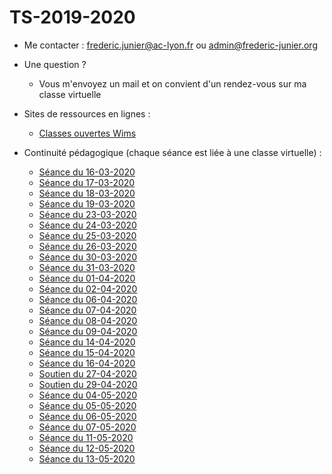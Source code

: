 # TS-2019-2020

<!--
Documents pour ma  classe de terminale S

* Python :
  - MyBinder :
[![Binder](https://mybinder.org/badge_logo.svg)](https://mybinder.org/v2/gh/frederic-junier/TS-2019-2020/master)

-Interpréteur Python en ligne :

[https://repl.it/@fredericjunier/TS-2019-2020](https://repl.it/@fredericjunier/TS-2019-2020)

* Complexes :
  - [Exercices complémentaires](Complexes/Complements/ComplexesExercicesComplementaires.pdf)
  
* Logarithme :

  - [Exemples de graphiques avec échelle semi-logarithmique](Logarithme/TS_Logarithme_decimal.pdf)
  
* Complexes (partie 2) :
  
  - [Corrigés d'exemples du cours](ComplexesPartie2/Corrige-Cours-ComplexesPartie2-2019.pdf)
  - [Corrigés d'exercices de la fiche 2](ComplexesPartie2/CorrigeFiche2.pdf)
  
  --> 

* Me contacter : frederic.junier@ac-lyon.fr  ou admin@frederic-junier.org
* Une question ? 
  * Vous m'envoyez un mail et on convient d'un rendez-vous sur ma classe virtuelle
  
* Sites de ressources en lignes :
  * [Classes ouvertes Wims](https://wims.math.cnrs.fr/wims/wims.cgi?lang=fr&+module=adm%2Fclass%2Fclasses&+type=example)
  
* Continuité pédagogique (chaque séance est liée à une classe virtuelle) :

  - [Séance du 16-03-2020](ContinuitePedagogique/seance-16-03-2020.md)
  - [Séance du 17-03-2020](ContinuitePedagogique/seance-17-03-2020.md)
  - [Séance du 18-03-2020](ContinuitePedagogique/seance-18-03-2020.md)
  - [Séance du 19-03-2020](ContinuitePedagogique/seance-19-03-2020.md)
  - [Séance du 23-03-2020](ContinuitePedagogique/seance-23-03-2020.md)
  - [Séance du 24-03-2020](ContinuitePedagogique/seance-24-03-2020.md)
  - [Séance du 25-03-2020](ContinuitePedagogique/seance-25-03-2020.md)
  - [Séance du 26-03-2020](ContinuitePedagogique/seance-26-03-2020.md)
  - [Séance du 30-03-2020](ContinuitePedagogique/seance-30-03-2020.md)
  - [Séance du 31-03-2020](ContinuitePedagogique/seance-31-03-2020.md)
  - [Séance du 01-04-2020](ContinuitePedagogique/seance-01-04-2020.md)
  - [Séance du 02-04-2020](ContinuitePedagogique/seance-02-04-2020.md)
  - [Séance du 06-04-2020](ContinuitePedagogique/seance-06-04-2020.md)
  - [Séance du 07-04-2020](ContinuitePedagogique/seance-07-04-2020.md)
  - [Séance du 08-04-2020](ContinuitePedagogique/seance-08-04-2020.md)
  - [Séance du 09-04-2020](ContinuitePedagogique/seance-09-04-2020.md)
  - [Séance du 14-04-2020](ContinuitePedagogique/seance-14-04-2020.md)
  - [Séance du 15-04-2020](ContinuitePedagogique/seance-15-04-2020.md)
  - [Séance du 16-04-2020](ContinuitePedagogique/seance-16-04-2020.md)
  - [Soutien du 27-04-2020](ContinuitePedagogique/soutien-27-04-2020.md)
  - [Soutien du 29-04-2020](ContinuitePedagogique/soutien-29-04-2020.md)
  - [Séance du 04-05-2020](ContinuitePedagogique/seance-04-05-2020.md)
  - [Séance du 05-05-2020](ContinuitePedagogique/seance-05-05-2020.md)
  - [Séance du 06-05-2020](ContinuitePedagogique/seance-06-05-2020.md)
  - [Séance du 07-05-2020](ContinuitePedagogique/seance-07-05-2020.md)
  - [Séance du 11-05-2020](ContinuitePedagogique/seance-11-05-2020.md)
  - [Séance du 12-05-2020](ContinuitePedagogique/seance-12-05-2020.md)
  - [Séance du 13-05-2020](ContinuitePedagogique/seance-13-05-2020.md)

